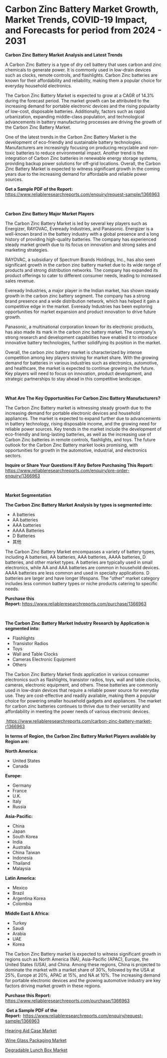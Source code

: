 <p><h1>Carbon Zinc Battery Market Growth, Market Trends, COVID-19 Impact, and Forecasts for period from 2024 - 2031</h1></p><p><strong>Carbon Zinc Battery Market Analysis and Latest Trends</strong></p>
<p><p>A Carbon Zinc Battery is a type of dry cell battery that uses carbon and zinc chemicals to generate power. It is commonly used in low-drain devices such as clocks, remote controls, and flashlights. Carbon Zinc batteries are known for their affordability and reliability, making them a popular choice for everyday household electronics.</p><p>The Carbon Zinc Battery Market is expected to grow at a CAGR of 14.3% during the forecast period. The market growth can be attributed to the increasing demand for portable electronic devices and the rising popularity of low-cost, disposable batteries. Additionally, factors such as rapid urbanization, expanding middle-class population, and technological advancements in battery manufacturing processes are driving the growth of the Carbon Zinc Battery Market.</p><p>One of the latest trends in the Carbon Zinc Battery Market is the development of eco-friendly and sustainable battery technologies. Manufacturers are increasingly focusing on producing recyclable and non-toxic batteries to reduce environmental impact. Another trend is the integration of Carbon Zinc batteries in renewable energy storage systems, providing backup power solutions for off-grid locations. Overall, the Carbon Zinc Battery Market is expected to witness significant growth in the coming years due to the increasing demand for affordable and reliable power sources.</p></p>
<p><strong>Get a Sample PDF of the Report:&nbsp;</strong> <a href="https://www.reliableresearchreports.com/enquiry/request-sample/1366963">https://www.reliableresearchreports.com/enquiry/request-sample/1366963</a></p>
<p>&nbsp;</p>
<p><strong>Carbon Zinc Battery Major Market Players</strong></p>
<p><p>The Carbon Zinc Battery Market is led by several key players such as Energizer, RAYOVAC, Eveready Industries, and Panasonic. Energizer is a well-known brand in the battery industry with a global presence and a long history of providing high-quality batteries. The company has experienced steady market growth due to its focus on innovation and strong sales and marketing strategies.</p><p>RAYOVAC, a subsidiary of Spectrum Brands Holdings, Inc., has also seen significant growth in the carbon zinc battery market due to its wide range of products and strong distribution networks. The company has expanded its product offerings to cater to different consumer needs, leading to increased sales revenue.</p><p>Eveready Industries, a major player in the Indian market, has shown steady growth in the carbon zinc battery segment. The company has a strong brand presence and a wide distribution network, which has helped it gain a competitive edge in the market. Eveready Industries has been exploring opportunities for market expansion and product innovation to drive future growth.</p><p>Panasonic, a multinational corporation known for its electronic products, has also made its mark in the carbon zinc battery market. The company's strong research and development capabilities have enabled it to introduce innovative battery technologies, further solidifying its position in the market.</p><p>Overall, the carbon zinc battery market is characterized by intense competition among key players striving for market share. With the growing demand for batteries in various industries such as electronics, automotive, and healthcare, the market is expected to continue growing in the future. Key players will need to focus on innovation, product development, and strategic partnerships to stay ahead in this competitive landscape.</p></p>
<p>&nbsp;</p>
<p><strong>What Are The Key Opportunities For Carbon Zinc Battery Manufacturers?</strong></p>
<p><p>The Carbon Zinc Battery market is witnessing steady growth due to the increasing demand for portable electronic devices and household appliances. The market is expected to expand further due to advancements in battery technology, rising disposable income, and the growing need for reliable power sources. Key trends in the market include the development of eco-friendly and long-lasting batteries, as well as the increasing use of Carbon Zinc batteries in remote controls, flashlights, and toys. The future outlook for the Carbon Zinc Battery market looks promising, with opportunities for growth in the automotive, industrial, and electronics sectors.</p></p>
<p><strong>Inquire or Share Your Questions If Any Before Purchasing This Report:</strong> <a href="https://www.reliableresearchreports.com/enquiry/pre-order-enquiry/1366963">https://www.reliableresearchreports.com/enquiry/pre-order-enquiry/1366963</a></p>
<p>&nbsp;</p>
<p><strong>Market Segmentation</strong></p>
<p><strong>The Carbon Zinc Battery Market Analysis by types is segmented into:</strong></p>
<p><ul><li>A batteries</li><li>AA batteries</li><li>AAA batteries</li><li>AAAA Batteries</li><li>D Batteries</li><li>其他</li></ul></p>
<p><p>The Carbon Zinc Battery Market encompasses a variety of battery types, including A batteries, AA batteries, AAA batteries, AAAA batteries, D batteries, and other market types. A batteries are typically used in small electronics, while AA and AAA batteries are common in household devices. AAAA batteries are less common and used in specialty applications. D batteries are larger and have longer lifespans. The "other" market category includes less common battery types or niche products catering to specific needs.</p></p>
<p><strong>Purchase this Report:&nbsp;</strong><a href="https://www.reliableresearchreports.com/purchase/1366963">https://www.reliableresearchreports.com/purchase/1366963</a></p>
<p>&nbsp;</p>
<p><strong>The Carbon Zinc Battery Market Industry Research by Application is segmented into:</strong></p>
<p><ul><li>Flashlights</li><li>Transistor Radios</li><li>Toys</li><li>Wall and Table Clocks</li><li>Cameras Electronic Equipment</li><li>Others</li></ul></p>
<p><p>The Carbon Zinc Battery Market finds application in various consumer electronics such as flashlights, transistor radios, toys, wall and table clocks, cameras, electronic equipment, and others. These batteries are commonly used in low-drain devices that require a reliable power source for everyday use. They are cost-effective and readily available, making them a popular choice for powering smaller household gadgets and appliances. The market for carbon zinc batteries continues to thrive due to their versatility and affordability in meeting the power needs of various electronic devices.</p></p>
<p><a href="https://www.reliableresearchreports.com/carbon-zinc-battery-market-r1366963">&nbsp;https://www.reliableresearchreports.com/carbon-zinc-battery-market-r1366963</a></p>
<p><strong>In terms of Region, the Carbon Zinc Battery Market Players available by Region are:</strong></p>
<p>
    <p> <strong> North America: </strong>
        <ul>
            <li>United States</li>
            <li>Canada</li>
        </ul>
        </p> 
    <p> <strong> Europe: </strong>
        <ul>
            <li>Germany</li>
            <li>France</li>
            <li>U.K.</li>
            <li>Italy</li>
            <li>Russia</li>
        </ul>
        </p> 
    <p> <strong> Asia-Pacific: </strong>
        <ul>
            <li>China</li>
            <li>Japan</li>
            <li>South Korea</li>
            <li>India</li>
            <li>Australia</li>
            <li>China Taiwan</li>
            <li>Indonesia</li>
            <li>Thailand</li>
            <li>Malaysia</li>
        </ul>
        </p> 
    <p> <strong> Latin America: </strong>
        <ul>
            <li>Mexico</li>
            <li>Brazil</li>
            <li>Argentina Korea</li>
            <li>Colombia</li>
        </ul>
        </p> 
    <p> <strong> Middle East & Africa: </strong>
        <ul>
            <li>Turkey</li>
            <li>Saudi</li>
            <li>Arabia</li>
            <li>UAE</li>
            <li>Korea</li>
        </ul>
    </p>
    </p>
<p><p>The Carbon Zinc Battery market is expected to witness significant growth in regions such as North America (NA), Asia-Pacific (APAC), Europe, the United States (USA), and China. Among these regions, China is projected to dominate the market with a market share of 30%, followed by the USA at 25%, Europe at 20%, APAC at 15%, and NA at 10%. The increasing demand for portable electronic devices and the growing automotive industry are key factors driving market growth in these regions.</p></p>
<p><strong>Purchase this Report: </strong><a href="https://www.reliableresearchreports.com/purchase/1366963">https://www.reliableresearchreports.com/purchase/1366963</a></p>
<p>&nbsp;<strong>Get a Sample PDF of the Report:&nbsp;&nbsp;</strong><a href="https://www.reliableresearchreports.com/enquiry/request-sample/1366963">https://www.reliableresearchreports.com/enquiry/request-sample/1366963</a></p>
<p><strong></strong></p>
<p><p><a href="https://github.com/sajonf007/Market-Research-Report-List-1/blob/main/hearing-aid-case-market.md">Hearing Aid Case Market</a></p><p><a href="https://github.com/ernidarwin455/Market-Research-Report-List-1/blob/main/wine-glass-packaging-market.md">Wine Glass Packaging Market</a></p><p><a href="https://github.com/rakibtthstu9900/Market-Research-Report-List-1/blob/main/degradable-lunch-box-market.md">Degradable Lunch Box Market</a></p></p>